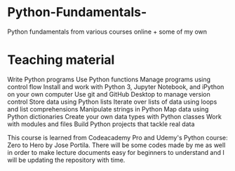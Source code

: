 # Python-Fundamentals-
Python fundamentals from various courses online + some of my own 

# Teaching material
Write Python programs
Use Python functions
Manage programs using control flow
Install and work with Python 3, Jupyter Notebook, and iPython on your own computer
Use git and GitHub Desktop to manage version control
Store data using Python lists
Iterate over lists of data using loops and list comprehensions
Manipulate strings in Python
Map data using Python dictionaries
Create your own data types with Python classes
Work with modules and files
Build Python projects that tackle real data
 
 This course is learned from Codeacademy Pro and Udemy's Python course: Zero to Hero by Jose Portila.
 There will be some codes made by me as well in order to make lecture documents easy for beginners to understand and I will be updating the repository with time.
